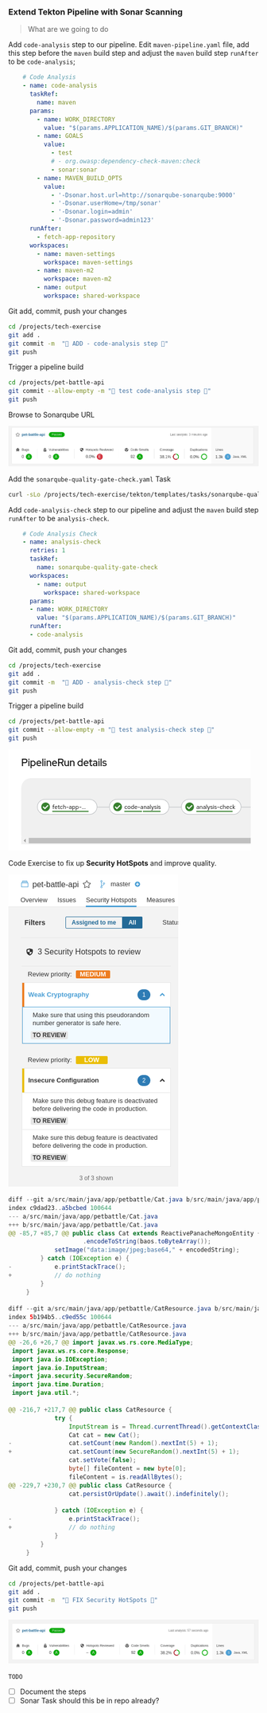 ### Extend Tekton Pipeline with Sonar Scanning

> What are we going to do

Add `code-analysis` step to our pipeline. Edit `maven-pipeline.yaml` file, add this step before the `maven` build step and adjust the `maven` build step `runAfter` to be `code-analysis`;

```yaml
    # Code Analysis
    - name: code-analysis
      taskRef:
        name: maven
      params:
        - name: WORK_DIRECTORY
          value: "$(params.APPLICATION_NAME)/$(params.GIT_BRANCH)"
        - name: GOALS
          value:
            - test
            # - org.owasp:dependency-check-maven:check
            - sonar:sonar
        - name: MAVEN_BUILD_OPTS
          value:
            - '-Dsonar.host.url=http://sonarqube-sonarqube:9000'
            - '-Dsonar.userHome=/tmp/sonar'
            - '-Dsonar.login=admin'
            - '-Dsonar.password=admin123'
      runAfter:
        - fetch-app-repository
      workspaces:
        - name: maven-settings
          workspace: maven-settings
        - name: maven-m2
          workspace: maven-m2
        - name: output
          workspace: shared-workspace
```

Git add, commit, push your changes

```bash
cd /projects/tech-exercise
git add .
git commit -m  "🥽 ADD - code-analysis step 🥽" 
git push 
```

Trigger a pipeline build

```bash
cd /projects/pet-battle-api
git commit --allow-empty -m "🧦 test code-analysis step 🧦"
git push
```

Browse to Sonarqube URL

![images/sonar-pb-api.png](images/sonar-pb-api.png)

Add the `sonarqube-quality-gate-check.yaml` Task
```bash
curl -sLo /projects/tech-exercise/tekton/templates/tasks/sonarqube-quality-gate-check.yaml https://raw.githubusercontent.com/petbattle/ubiquitous-journey/main/tekton/tasks/sonarqube-quality-gate-check.yaml
```

Add `code-analysis-check` step to our pipeline and adjust the `maven` build step `runAfter` to be `analysis-check`.

```yaml
    # Code Analysis Check
    - name: analysis-check
      retries: 1
      taskRef:
        name: sonarqube-quality-gate-check
      workspaces:
        - name: output
          workspace: shared-workspace
      params:
      - name: WORK_DIRECTORY
        value: "$(params.APPLICATION_NAME)/$(params.GIT_BRANCH)"
      runAfter:
      - code-analysis
```

Git add, commit, push your changes

```bash
cd /projects/tech-exercise
git add .
git commit -m  "🥽 ADD - analysis-check step 🥽" 
git push 
```

Trigger a pipeline build

```bash
cd /projects/pet-battle-api
git commit --allow-empty -m "🧦 test analysis-check step 🧦"
git push
```

![images/sonar-pb-api-code-quality.png](images/sonar-pb-api-code-quality.png)

Code Exercise to fix up **Security HotSpots** and improve quality.

![images/sonar-pb-api-hotspots.png](images/sonar-pb-api-hotspots.png)

```java
diff --git a/src/main/java/app/petbattle/Cat.java b/src/main/java/app/petbattle/Cat.java
index c9dad23..a5bcbed 100644
--- a/src/main/java/app/petbattle/Cat.java
+++ b/src/main/java/app/petbattle/Cat.java
@@ -85,7 +85,7 @@ public class Cat extends ReactivePanacheMongoEntity {
                     .encodeToString(baos.toByteArray());
             setImage("data:image/jpeg;base64," + encodedString);
         } catch (IOException e) {
-            e.printStackTrace();
+            // do nothing
         }
     }
 
diff --git a/src/main/java/app/petbattle/CatResource.java b/src/main/java/app/petbattle/CatResource.java
index 5b194b5..c9ed55c 100644
--- a/src/main/java/app/petbattle/CatResource.java
+++ b/src/main/java/app/petbattle/CatResource.java
@@ -26,6 +26,7 @@ import javax.ws.rs.core.MediaType;
 import javax.ws.rs.core.Response;
 import java.io.IOException;
 import java.io.InputStream;
+import java.security.SecureRandom;
 import java.time.Duration;
 import java.util.*;
 
@@ -216,7 +217,7 @@ public class CatResource {
             try {
                 InputStream is = Thread.currentThread().getContextClassLoader().getResourceAsStream(tc);
                 Cat cat = new Cat();
-                cat.setCount(new Random().nextInt(5) + 1);
+                cat.setCount(new SecureRandom().nextInt(5) + 1);
                 cat.setVote(false);
                 byte[] fileContent = new byte[0];
                 fileContent = is.readAllBytes();
@@ -229,7 +230,7 @@ public class CatResource {
                 cat.persistOrUpdate().await().indefinitely();
 
             } catch (IOException e) {
-                e.printStackTrace();
+                // do nothing
             }
         }
     }
```

Git add, commit, push your changes

```bash
cd /projects/pet-battle-api
git add .
git commit -m  "💍 FIX Security HotSpots 💍" 
git push 
```


![images/sonar-pb-api-better-quality.png](images/sonar-pb-api-better-quality.png)

`TODO`
- [ ] Document the steps
- [ ] Sonar Task should this be in repo already?
